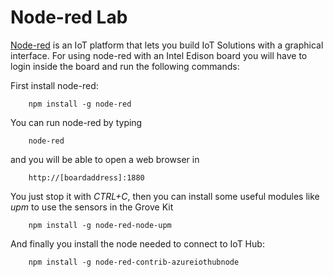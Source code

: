 # Node-red Lab
[Node-red](http://nodered.org) is an IoT platform that lets you build IoT Solutions with a graphical interface.
For using node-red with an Intel Edison board you will have to login inside the board and run the following commands:

First install node-red:

```
    npm install -g node-red
```

You can run node-red by typing

```
    node-red
```

and you will be able to open a web browser in

        http://[boardaddress]:1880

You just stop it with *CTRL+C*, then you can install some useful modules like *upm* to use the sensors in the Grove Kit

```
    npm install -g node-red-node-upm
```

And finally you install the node needed to connect to IoT Hub:

```
    npm install -g node-red-contrib-azureiothubnode
```
 

